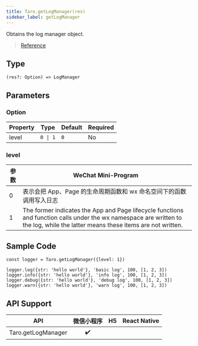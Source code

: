 ```yaml
---
title: Taro.getLogManager(res)
sidebar_label: getLogManager
---
```


Obtains the log manager object.

> [Reference](https://developers.weixin.qq.com/miniprogram/dev/api/base/debug/wx.getLogManager.html)

## Type

```tsx
(res?: Option) => LogManager
```

## Parameters

### Option

<table>
  <thead>
    <tr>
      <th>Property</th>
      <th>Type</th>
      <th style={{ textAlign: "center"}}>Default</th>
      <th style={{ textAlign: "center"}}>Required</th>
    </tr>
  </thead>
  <tbody>
    <tr>
      <td>level</td>
      <td><code>0 | 1</code></td>
      <td style={{ textAlign: "center"}}><code>0</code></td>
      <td style={{ textAlign: "center"}}>No</td>
    </tr>
  </tbody>
</table>

### level

<table>
  <thead>
    <tr>
      <th>参数</th>
      <th>WeChat Mini-Program</th>
    </tr>
  </thead>
  <tbody>
    <tr>
      <td>0</td>
      <td>表示会把 App、Page 的生命周期函数和 wx 命名空间下的函数调用写入日志</td>
    </tr>
    <tr>
      <td>1</td>
      <td>The former indicates the App and Page lifecycle functions and function calls under the wx namespace are written to the log, while the latter means these items are not written.</td>
    </tr>
  </tbody>
</table>

## Sample Code

```tsx
const logger = Taro.getLogManager({level: 1})

logger.log({str: 'hello world'}, 'basic log', 100, [1, 2, 3])
logger.info({str: 'hello world'}, 'info log', 100, [1, 2, 3])
logger.debug({str: 'hello world'}, 'debug log', 100, [1, 2, 3])
logger.warn({str: 'hello world'}, 'warn log', 100, [1, 2, 3])
```

## API Support

|        API         | 微信小程序 | H5 | React Native |
|:------------------:|:-----:|:--:|:------------:|
| Taro.getLogManager |  ✔️   |    |              |
